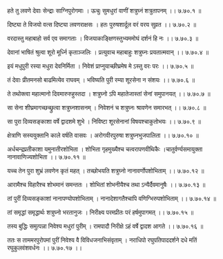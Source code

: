 हते तु लवणे देवाः सेन्द्राः साग्निपुरोगमाः ।
ऊचुः सुमधुरां वाणीं शत्रुघ्नं शत्रुतापनम् ।। ७.७०.१ ॥

दिष्ट्या ते विजयो वत्स दिष्ट्या लवणराक्षसः ।
हतः पुरुषशार्दूल वरं वरय सुव्रत ।। ७.७०.२ ॥

वरदास्तु महाबाहो सर्व एव समागताः ।
विजयाकाङ्क्षिणस्तुभ्यममोघं दर्शनं हि नः ।। ७.७०.३ ॥

देवानां भाषितं श्रुत्वा शूरो मूर्ध्नि कृताञ्जलिः ।
प्रत्युवाच महाबाहुः शत्रुघ्नः प्रयतात्मवान् ।। ७.७०.४ ॥

इयं मधुपुरी रस्या मधुरा देवनिर्मिता ।
निवेशं प्राप्नुयाच्छीघ्रमेष मे ऽस्तु वरः परः ।। ७.७०.५ ॥

तं देवाः प्रीतमनसो बाढमित्येव राघवम् ।
भविष्यति पुरी रम्या शूरसेना न संशयः ।। ७.७०.६ ॥

ते तथोक्त्वा महात्मानो दिवमारुरुहुस्तदा ।
शत्रुघ्नो ऽपि महातेजास्तां सेनां समुपानयत् ।। ७.७०.७ ॥

सा सेना शीघ्रमागच्छच्छ्रुत्वा शत्रुघ्नशासनम् ।
निवेशनं च शत्रुघ्नः श्रावणेन समारभत् ।। ७.७०.८ ॥

सा पुरा दिव्यसङ्काशा वर्षे द्वादशमे शुभे ।
निविष्टा शूरसेनानां विषयश्चाकुतोभयः ।। ७.७०.९ ॥

क्षेत्राणि सस्ययुक्तानि काले वर्षति वासवः ।
अरोगवीरपुरुषा शत्रुघ्नभुजपालिता ।। ७.७०.१० ॥

अर्धचन्द्रप्रतीकाशा यमुनातीरशोभिता ।
शोभिता गृहमुख्यैश्च चत्वरापणवीथिकैः ।चातुर्वर्ण्यसमायुक्ता नानावाणिज्यशोभिता ।। ७.७०.११ ॥

यच्च तेन पुरा शुभ्रं लवणेन कृतं महत् ।
तच्छोभयति शत्रुघ्नो नानावर्णोपशोभिताम् ।। ७.७०.१२ ॥

आरामैश्च विहारैश्च शोभमानं समन्ततः ।
शोभितां शोभनीयैश्च तथा ऽन्यैर्दैवमानुषैः ।। ७.७०.१३ ॥

तां पुरीं दिव्यसङ्काशां नानापण्योपशोभिताम् ।
नानादेशागतैश्चापि वणिग्भिरुपशोभिताम् ।। ७.७०.१४ ॥

तां समृद्धां समृद्धार्थः शत्रुघ्नो भरतानुजः ।
निरीक्ष्य परमप्रीतः परं हर्षमुपागमत् ।। ७.७०.१५ ॥

तस्य बुद्धिः समुत्पन्ना निवेश्य मधुरां पुरीम् ।
रामपादौ निरीक्षे ऽहं वर्षे द्वादश आगते ।। ७.७०.१६ ॥

ततः स ताममरपुरोपमां पुरीं निवेश्य वै विविधजनाभिसंवृताम् ।
नराधिपो रघुपतिपाददर्शने दधे मतिं रघुकुलवंशवर्धनः ।। ७.७०.१७ ।।

